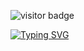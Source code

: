 ![visitor badge](https://visitor-badge.laobi.icu/badge?page_id=jwenjian.visitor-badge)

<a href="https://git.io/typing-svg"><img src="https://readme-typing-svg.demolab.com?font=Fira+Code&size=25&pause=1000&color=502979&random=true&width=435&lines=La+piraterie+%F0%9F%8F%B4%E2%80%8D%E2%98%A0%EF%B8%8F;Pirate-Stealer" alt="Typing SVG" /></a>

